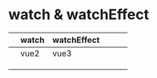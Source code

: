 # watch & watchEffect

||watch|watchEffect||||
|-|-|-|-|-|-|
||vue2|vue3||||
|||||||
|||||||
|||||||




